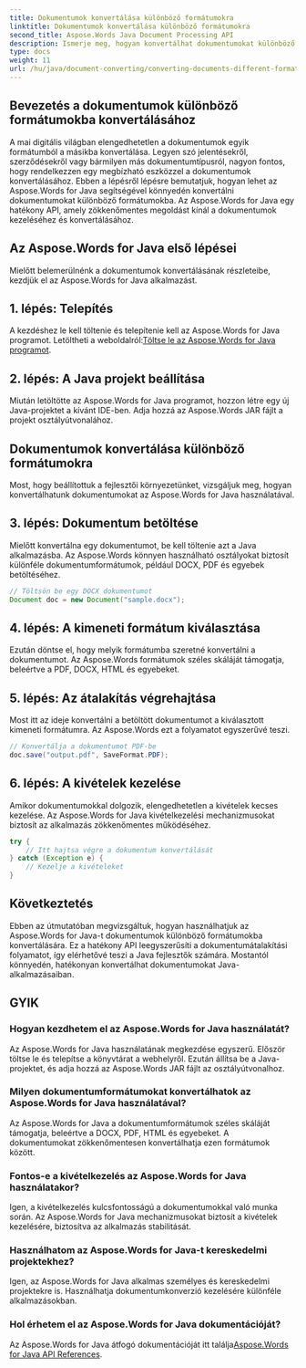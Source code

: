 ```yaml
---
title: Dokumentumok konvertálása különböző formátumokra
linktitle: Dokumentumok konvertálása különböző formátumokra
second_title: Aspose.Words Java Document Processing API
description: Ismerje meg, hogyan konvertálhat dokumentumokat különböző formátumokba az Aspose.Words for Java segítségével. Útmutató lépésről lépésre a hatékony dokumentumátalakításhoz.
type: docs
weight: 11
url: /hu/java/document-converting/converting-documents-different-formats/
---
```


## Bevezetés a dokumentumok különböző formátumokba konvertálásához

A mai digitális világban elengedhetetlen a dokumentumok egyik formátumból a másikba konvertálása. Legyen szó jelentésekről, szerződésekről vagy bármilyen más dokumentumtípusról, nagyon fontos, hogy rendelkezzen egy megbízható eszközzel a dokumentumok konvertálásához. Ebben a lépésről lépésre bemutatjuk, hogyan lehet az Aspose.Words for Java segítségével könnyedén konvertálni dokumentumokat különböző formátumokba. Az Aspose.Words for Java egy hatékony API, amely zökkenőmentes megoldást kínál a dokumentumok kezeléséhez és konvertálásához.

## Az Aspose.Words for Java első lépései

Mielőtt belemerülnénk a dokumentumok konvertálásának részleteibe, kezdjük el az Aspose.Words for Java alkalmazást.

## 1. lépés: Telepítés

 A kezdéshez le kell töltenie és telepítenie kell az Aspose.Words for Java programot. Letöltheti a weboldalról:[Töltse le az Aspose.Words for Java programot](https://releases.aspose.com/words/java/).

## 2. lépés: A Java projekt beállítása

Miután letöltötte az Aspose.Words for Java programot, hozzon létre egy új Java-projektet a kívánt IDE-ben. Adja hozzá az Aspose.Words JAR fájlt a projekt osztályútvonalához.

## Dokumentumok konvertálása különböző formátumokra

Most, hogy beállítottuk a fejlesztői környezetünket, vizsgáljuk meg, hogyan konvertálhatunk dokumentumokat az Aspose.Words for Java használatával.

## 3. lépés: Dokumentum betöltése

Mielőtt konvertálna egy dokumentumot, be kell töltenie azt a Java alkalmazásba. Az Aspose.Words könnyen használható osztályokat biztosít különféle dokumentumformátumok, például DOCX, PDF és egyebek betöltéséhez.

```java
// Töltsön be egy DOCX dokumentumot
Document doc = new Document("sample.docx");
```

## 4. lépés: A kimeneti formátum kiválasztása

Ezután döntse el, hogy melyik formátumba szeretné konvertálni a dokumentumot. Az Aspose.Words formátumok széles skáláját támogatja, beleértve a PDF, DOCX, HTML és egyebeket.

## 5. lépés: Az átalakítás végrehajtása

Most itt az ideje konvertálni a betöltött dokumentumot a kiválasztott kimeneti formátumra. Az Aspose.Words ezt a folyamatot egyszerűvé teszi.

```java
// Konvertálja a dokumentumot PDF-be
doc.save("output.pdf", SaveFormat.PDF);
```

## 6. lépés: A kivételek kezelése

Amikor dokumentumokkal dolgozik, elengedhetetlen a kivételek kecses kezelése. Az Aspose.Words for Java kivételkezelési mechanizmusokat biztosít az alkalmazás zökkenőmentes működéséhez.

```java
try {
    // Itt hajtsa végre a dokumentum konvertálását
} catch (Exception e) {
    // Kezelje a kivételeket
}
```

## Következtetés

Ebben az útmutatóban megvizsgáltuk, hogyan használhatjuk az Aspose.Words for Java-t dokumentumok különböző formátumokba konvertálására. Ez a hatékony API leegyszerűsíti a dokumentumátalakítási folyamatot, így elérhetővé teszi a Java fejlesztők számára. Mostantól könnyedén, hatékonyan konvertálhat dokumentumokat Java-alkalmazásaiban.

## GYIK

### Hogyan kezdhetem el az Aspose.Words for Java használatát?

Az Aspose.Words for Java használatának megkezdése egyszerű. Először töltse le és telepítse a könyvtárat a webhelyről. Ezután állítsa be a Java-projektet, és adja hozzá az Aspose.Words JAR fájlt az osztályútvonalhoz.

### Milyen dokumentumformátumokat konvertálhatok az Aspose.Words for Java használatával?

Az Aspose.Words for Java a dokumentumformátumok széles skáláját támogatja, beleértve a DOCX, PDF, HTML és egyebeket. A dokumentumokat zökkenőmentesen konvertálhatja ezen formátumok között.

### Fontos-e a kivételkezelés az Aspose.Words for Java használatakor?

Igen, a kivételkezelés kulcsfontosságú a dokumentumokkal való munka során. Az Aspose.Words for Java mechanizmusokat biztosít a kivételek kezelésére, biztosítva az alkalmazás stabilitását.

### Használhatom az Aspose.Words for Java-t kereskedelmi projektekhez?

Igen, az Aspose.Words for Java alkalmas személyes és kereskedelmi projektekre is. Használhatja dokumentumkonverzió kezelésére különféle alkalmazásokban.

### Hol érhetem el az Aspose.Words for Java dokumentációját?

Az Aspose.Words for Java átfogó dokumentációját itt találja[Aspose.Words for Java API References](https://reference.aspose.com/words/java/).